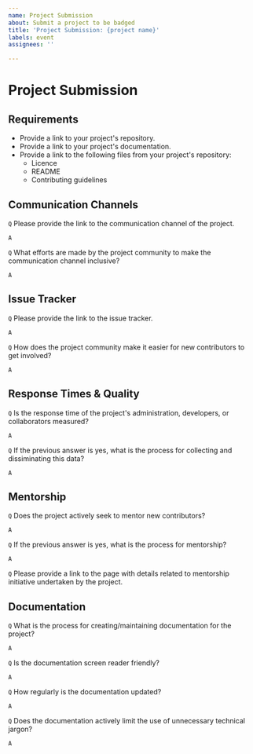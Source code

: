 ```yaml
---
name: Project Submission
about: Submit a project to be badged
title: 'Project Submission: {project name}'
labels: event
assignees: ''

---
```

# Project Submission

<!--

Thanks for starting the process of submitting a project for D&I Badging. To receive a CHAOSS D&I Project Badge, fill out this document as completely and honestly as possible.

Items are marked with `Q` and `A` lines with comments for each answer.

-->

## Requirements

- Provide a link to your project's repository.
- Provide a link to your project's documentation.
- Provide a link to the following files from your project's repository:
    - Licence
    - README
    - Contributing guidelines  

## Communication Channels

<!--Metric Question: _How welcoming, responsive, respectful are interactions even on hot topics of debate? What is the diversity of voices speaking/being heard?_-->

`Q` Please provide the link to the communication channel of the project.

`A`

`Q` What efforts are made by the project community to make the communication channel inclusive?

`A` <!-- Essay (Required) -->

## Issue Tracker

<!--Metric Question: _How well does the project issue tracker setup to invite new contributors, skilled contributors, non-technical contributors?_-->

`Q` Please provide the link to the issue tracker.

`A`

`Q` How does the project community make it easier for new contributors to get involved?

`A` <!-- Essay (Required) -->

## Response Times & Quality

<!--Metric Question: _How quickly and well does the project respond to suggestions, PR'S, and questions?_-->

`Q` Is the response time of the project's administration, developers, or collaborators measured?

`A`

`Q` If the previous answer is yes, what is the process for collecting and dissiminating this data?

`A` <!-- Essay (Required) -->

<!--## Sentiment

Metric Question: _What is the sentiment within external communication channels regarding our own press releases and within our internal communication channels?_

`Q` Is the sentiment of the project's communcation channels measured?

`A` <!-- Yes/No (Required) 

`Q` If the previous answer is yes, what is the process for the sentiment of the communcation channels?

`A` <!-- Essay (Required) -->

## Mentorship

`Q` Does the project actively seek to mentor new contributors?

`A` <!-- Yes/No (Required) -->

`Q` If the previous answer is yes, what is the process for mentorship?

`A` <!-- Essay (Required) -->

`Q` Please provide a link to the page with details related to mentorship initiative undertaken by the project.


    
## Documentation

<!--Metric Question: _What is the thoroughness, and accessibility of documentation according to a set of criteria?_-->

`Q` What is the process for creating/maintaining documentation for the project?

`A` <!-- Essay (Required) -->

`Q` Is the documentation screen reader friendly?

`A` <!-- Yes/No (Required) -->

`Q` How regularly is the documentation updated?

`A` <!-- Essay (Required) -->

`Q` Does the documentation actively limit the use of unnecessary technical jargon?

`A` <!-- Essay (Required) -->
